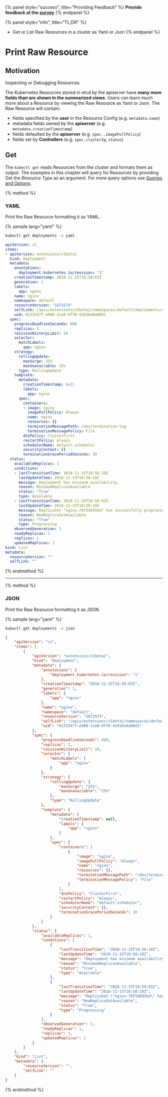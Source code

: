 {% panel style="success", title="Providing Feedback" %}
**Provide feedback at the [survey](https://www.surveymonkey.com/r/JH35X82)**
{% endpanel %}

{% panel style="info", title="TL;DR" %}
- Get or List Raw Resources in a cluster as Yaml or Json
{% endpanel %}

# Print Raw Resource

## Motivation

Inspecting or Debugging Resources.

The Kubernetes Resources stored in etcd by the apiserver have **many more fields than
are shown in the summarized views**.  Users can learn much more about a Resource by
viewing the Raw Resource as Yaml or Json.  The Raw Resource will contain:

- fields specified by the **user** in the Resource Config (e.g. `metadata.name`)
- metadata fields owned by the **apiserver** (e.g. `metadata.creationTimestamp`)
- fields defaulted by the **apiserver** (e.g. `spec..imagePullPolicy`)
- fields set by **Controllers** (e.g. `spec.clusterIp`, `status`)

## Get

The `kubectl get` reads Resources from the cluster and formats them as output.  The examples in
this chapter will query for Resources by providing Get the *Resource Type* as an argument.
For more query options see [Queries and Options](queries_and_options.md).

{% method %}

### YAML

Print the Raw Resource formatting it as YAML.

{% sample lang="yaml" %}

```bash
kubectl get deployments -o yaml
```

```yaml
apiVersion: v1
items:
- apiVersion: extensions/v1beta1
  kind: Deployment
  metadata:
    annotations:
      deployment.kubernetes.io/revision: "1"
    creationTimestamp: 2018-11-15T18:58:03Z
    generation: 1
    labels:
      app: nginx
    name: nginx
    namespace: default
    resourceVersion: "1672574"
    selfLink: /apis/extensions/v1beta1/namespaces/default/deployments/nginx
    uid: 6131547f-e908-11e8-9ff6-42010a8a00d1
  spec:
    progressDeadlineSeconds: 600
    replicas: 1
    revisionHistoryLimit: 10
    selector:
      matchLabels:
        app: nginx
    strategy:
      rollingUpdate:
        maxSurge: 25%
        maxUnavailable: 25%
      type: RollingUpdate
    template:
      metadata:
        creationTimestamp: null
        labels:
          app: nginx
      spec:
        containers:
        - image: nginx
          imagePullPolicy: Always
          name: nginx
          resources: {}
          terminationMessagePath: /dev/termination-log
          terminationMessagePolicy: File
        dnsPolicy: ClusterFirst
        restartPolicy: Always
        schedulerName: default-scheduler
        securityContext: {}
        terminationGracePeriodSeconds: 30
  status:
    availableReplicas: 1
    conditions:
    - lastTransitionTime: 2018-11-15T18:58:10Z
      lastUpdateTime: 2018-11-15T18:58:10Z
      message: Deployment has minimum availability.
      reason: MinimumReplicasAvailable
      status: "True"
      type: Available
    - lastTransitionTime: 2018-11-15T18:58:03Z
      lastUpdateTime: 2018-11-15T18:58:10Z
      message: ReplicaSet "nginx-78f5d695bd" has successfully progressed.
      reason: NewReplicaSetAvailable
      status: "True"
      type: Progressing
    observedGeneration: 1
    readyReplicas: 1
    replicas: 1
    updatedReplicas: 1
kind: List
metadata:
  resourceVersion: ""
  selfLink: ""
```

{% endmethod %}

---

{% method %}

### JSON

Print the Raw Resource formatting it as JSON.

{% sample lang="yaml" %}

```bash
kubectl get deployments -o json
```

```json
{
    "apiVersion": "v1",
    "items": [
        {
            "apiVersion": "extensions/v1beta1",
            "kind": "Deployment",
            "metadata": {
                "annotations": {
                    "deployment.kubernetes.io/revision": "1"
                },
                "creationTimestamp": "2018-11-15T18:58:03Z",
                "generation": 1,
                "labels": {
                    "app": "nginx"
                },
                "name": "nginx",
                "namespace": "default",
                "resourceVersion": "1672574",
                "selfLink": "/apis/extensions/v1beta1/namespaces/default/deployments/nginx",
                "uid": "6131547f-e908-11e8-9ff6-42010a8a00d1"
            },
            "spec": {
                "progressDeadlineSeconds": 600,
                "replicas": 1,
                "revisionHistoryLimit": 10,
                "selector": {
                    "matchLabels": {
                        "app": "nginx"
                    }
                },
                "strategy": {
                    "rollingUpdate": {
                        "maxSurge": "25%",
                        "maxUnavailable": "25%"
                    },
                    "type": "RollingUpdate"
                },
                "template": {
                    "metadata": {
                        "creationTimestamp": null,
                        "labels": {
                            "app": "nginx"
                        }
                    },
                    "spec": {
                        "containers": [
                            {
                                "image": "nginx",
                                "imagePullPolicy": "Always",
                                "name": "nginx",
                                "resources": {},
                                "terminationMessagePath": "/dev/termination-log",
                                "terminationMessagePolicy": "File"
                            }
                        ],
                        "dnsPolicy": "ClusterFirst",
                        "restartPolicy": "Always",
                        "schedulerName": "default-scheduler",
                        "securityContext": {},
                        "terminationGracePeriodSeconds": 30
                    }
                }
            },
            "status": {
                "availableReplicas": 1,
                "conditions": [
                    {
                        "lastTransitionTime": "2018-11-15T18:58:10Z",
                        "lastUpdateTime": "2018-11-15T18:58:10Z",
                        "message": "Deployment has minimum availability.",
                        "reason": "MinimumReplicasAvailable",
                        "status": "True",
                        "type": "Available"
                    },
                    {
                        "lastTransitionTime": "2018-11-15T18:58:03Z",
                        "lastUpdateTime": "2018-11-15T18:58:10Z",
                        "message": "ReplicaSet \"nginx-78f5d695bd\" has successfully progressed.",
                        "reason": "NewReplicaSetAvailable",
                        "status": "True",
                        "type": "Progressing"
                    }
                ],
                "observedGeneration": 1,
                "readyReplicas": 1,
                "replicas": 1,
                "updatedReplicas": 1
            }
        }
    ],
    "kind": "List",
    "metadata": {
        "resourceVersion": "",
        "selfLink": ""
    }
}
```

{% endmethod %}
